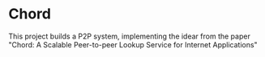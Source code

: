# Chord
This project builds a P2P system, implementing the idear from the paper "Chord: A Scalable Peer-to-peer Lookup Service for Internet
Applications"
